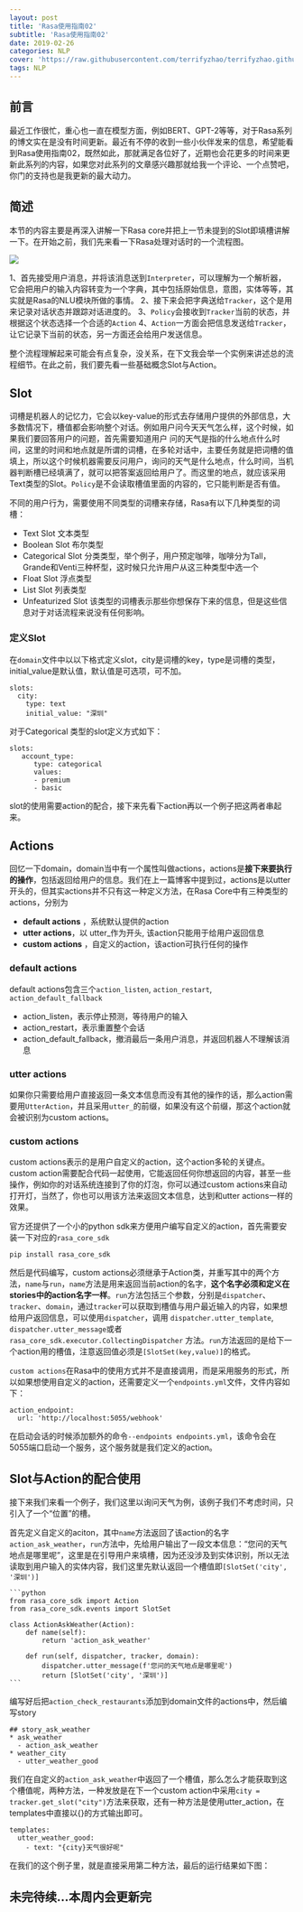 ```yaml
---
layout: post
title: 'Rasa使用指南02'
subtitle: 'Rasa使用指南02'
date: 2019-02-26
categories: NLP
cover: 'https://raw.githubusercontent.com/terrifyzhao/terrifyzhao.github.io/master/assets/img/2019-02-26-Rasa%E4%BD%BF%E7%94%A8%E6%8C%87%E5%8D%9702/cover.jpg'
tags: NLP
---
```


## **前言**

最近工作很忙，重心也一直在模型方面，例如BERT、GPT-2等等，对于Rasa系列的博文实在是没有时间更新。最近有不停的收到一些小伙伴发来的信息，希望能看到Rasa使用指南02，既然如此，那就满足各位好了，近期也会花更多的时间来更新此系列的内容，如果您对此系列的文章感兴趣那就给我一个评论、一个点赞吧，你门的支持也是我更新的最大动力。

## **简述**

本节的内容主要是再深入讲解一下Rasa core并把上一节未提到的Slot即填槽讲解一下。在开始之前，我们先来看一下Rasa处理对话时的一个流程图。

![](https://raw.githubusercontent.com/terrifyzhao/terrifyzhao.github.io/master/assets/img/2019-02-26-Rasa%E4%BD%BF%E7%94%A8%E6%8C%87%E5%8D%9702/pic1.png)

1、首先接受用户消息，并将该消息送到`Interpreter`，可以理解为一个解析器，它会把用户的输入内容转变为一个字典，其中包括原始信息，意图，实体等等，其实就是Rasa的NLU模块所做的事情。
2、接下来会把字典送给`Tracker`，这个是用来记录对话状态并跟踪对话进度的。
3、`Policy`会接收到`Tracker`当前的状态，并根据这个状态选择一个合适的`Action`
4、`Action`一方面会把信息发送给`Tracker`，让它记录下当前的状态，另一方面还会给用户发送信息。

整个流程理解起来可能会有点复杂，没关系，在下文我会举一个实例来讲述总的流程细节。在此之前，我们要先看一些基础概念Slot与Action。


## **Slot**

词槽是机器人的记忆力，它会以key-value的形式去存储用户提供的外部信息，大多数情况下，槽值都会影响整个对话。例如用户问今天天气怎么样，这个时候，如果我们要回答用户的问题，首先需要知道用户 问的天气是指的什么地点什么时间，这里的时间和地点就是所谓的词槽，在多轮对话中，主要任务就是把词槽的值填上，所以这个时候机器需要反问用户，询问的天气是什么地点，什么时间，当机器判断槽已经填满了，就可以把答案返回给用户了。而这里的地点，就应该采用Text类型的Slot。`Policy`是不会读取槽值里面的内容的，它只能判断是否有值。

不同的用户行为，需要使用不同类型的词槽来存储，Rasa有以下几种类型的词槽：

+ Text Slot 文本类型
+ Boolean Slot 布尔类型
+ Categorical Slot 分类类型，举个例子，用户预定咖啡，咖啡分为Tall，Grande和Venti三种杯型，这时候只允许用户从这三种类型中选一个
+ Float Slot 浮点类型
+ List Slot 列表类型
+ Unfeaturized Slot 该类型的词槽表示那些你想保存下来的信息，但是这些信息对于对话流程来说没有任何影响。

### **定义Slot**

在`domain`文件中以以下格式定义slot，city是词槽的key，type是词槽的类型，initial_value是默认值，默认值是可选项，可不加。
```
slots:
  city:
    type: text
    initial_value: "深圳"
```
对于Categorical 类型的slot定义方式如下：
```
slots:
   account_type:
      type: categorical
      values:
      - premium
      - basic
```

slot的使用需要action的配合，接下来先看下action再以一个例子把这两者串起来。

## **Actions**

回忆一下domain，domain当中有一个属性叫做actions，actions是**接下来要执行的操作**，包括返回给用户的信息。我们在上一篇博客中提到过，actions是以utter开头的，但其实actions并不只有这一种定义方法，在Rasa Core中有三种类型的actions，分别为

+ **default actions** ，系统默认提供的action
+ **utter actions**，以 utter_作为开头, 该action只能用于给用户返回信息
+ **custom actions** ，自定义的action，该action可执行任何的操作


### **default actions**

default actions包含三个`action_listen`, `action_restart`, `action_default_fallback`

+ action_listen，表示停止预测，等待用户的输入
+ action_restart，表示重置整个会话
+ action_default_fallback，撤消最后一条用户消息，并返回机器人不理解该消息


### **utter actions**

如果你只需要给用户直接返回一条文本信息而没有其他的操作的话，那么action需要用`UtterAction`，并且采用`utter_`的前缀，如果没有这个前缀，那这个action就会被识别为custom actions。

### **custom actions**

custom actions表示的是用户自定义的action，这个action多轮的关键点。custom action需要配合代码一起使用，它能返回任何你想返回的内容，甚至一些操作，例如你的对话系统连接到了你的灯泡，你可以通过custom actions来自动打开灯，当然了，你也可以用该方法来返回文本信息，达到和utter actions一样的效果。

官方还提供了一个小的python sdk来方便用户编写自定义的action，首先需要安装一下对应的`rasa_core_sdk`

```
pip install rasa_core_sdk
```

然后是代码编写，custom actions必须继承于Action类，并重写其中的两个方法，`name`与`run`，`name`方法是用来返回当前action的名字，**这个名字必须和定义在stories中的action名字一样**。`run`方法包括三个参数，分别是`dispatcher`、`tracker`、`domain`，通过`tracker`可以获取到槽值与用户最近输入的内容，如果想给用户返回信息，可以使用`dispatcher`，调用 `dispatcher.utter_template`, `dispatcher.utter_message`或者`rasa_core_sdk.executor.CollectingDispatcher` 方法。`run`方法返回的是给下一个action用的槽值，注意返回值必须是`[SlotSet(key,value)]`的格式。

`custom actions`在Rasa中的使用方式并不是直接调用，而是采用服务的形式，所以如果想使用自定义的action，还需要定义一个`endpoints.yml`文件，文件内容如下：
```
action_endpoint:
  url: 'http://localhost:5055/webhook'
```
在启动会话的时候添加额外的命令`--endpoints endpoints.yml`，该命令会在5055端口启动一个服务，这个服务就是我们定义的action。


## **Slot与Action的配合使用**

接下来我们来看一个例子，我们这里以询问天气为例，该例子我们不考虑时间，只引入了一个“位置”的槽。


首先定义自定义的aciton，其中`name`方法返回了该action的名字`action_ask_weather`，`run`方法中，先给用户输出了一段文本信息：“您问的天气地点是哪里呢”，这里是在引导用户来填槽，因为还没涉及到实体识别，所以无法读取到用户输入的实体内容，我们这里先默认返回一个槽值即`[SlotSet('city', '深圳')]`

````
```python
from rasa_core_sdk import Action
from rasa_core_sdk.events import SlotSet

class ActionAskWeather(Action):
    def name(self):
        return 'action_ask_weather'    
    
    def run(self, dispatcher, tracker, domain):
        dispatcher.utter_message(f'您问的天气地点是哪里呢')
        return [SlotSet('city', '深圳')]
```
````

编写好后把`action_check_restaurants`添加到domain文件的actions中，然后编写story

```
## story_ask_weather 
* ask_weather
  - action_ask_weather
* weather_city
  - utter_weather_good
```

我们在自定义的`action_ask_weather`中返回了一个槽值，那么怎么才能获取到这个槽值呢，两种方法，一种发放是在下一个custom action中采用`city = tracker.get_slot("city")`方法来获取，还有一种方法是使用utter_action，在
templates中直接以{}的方式输出即可。
```
templates:
  utter_weather_good:
    - text: "{city}天气很好呢"
```

在我们的这个例子里，就是直接采用第二种方法，最后的运行结果如下图：
















## 未完待续...本周内会更新完






